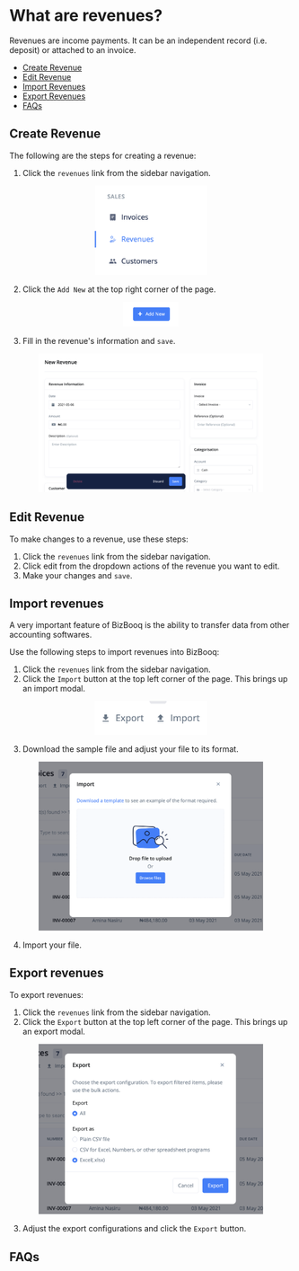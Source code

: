 # What are revenues?

Revenues are income payments. It can be an independent record (i.e. deposit) or attached to an invoice.

- [Create Revenue](#create-revenue)
- [Edit Revenue](#edit-revenue)
- [Import Revenues](#import-revenues)
- [Export Revenues](#export-revenues)
- [FAQs](#faqs)

## Create Revenue <a id="#create-revenue"></a>

The following are the steps for creating a revenue:

1. Click the `revenues` link from the sidebar navigation.

<div align='center'>
<img width='200' src='media/revenue_link.png'>
</div>

2. Click the `Add New` at the top right corner of the page.

<div align='center'>
<img width='100' src='../../../media/add_new.png'>
</div>

3. Fill in the revenue's information and `save`.

<div align='center'>
<img width='400' src='media/revenue_details.png'>
</div>

## Edit Revenue <a id="#edit-revenue"></a>

To make changes to a revenue, use these steps:

1. Click the `revenues` link from the sidebar navigation.
2. Click edit from the dropdown actions of the revenue you want to edit.
3. Make your changes and `save`.

## Import revenues <a id="#import-revenue"></a>

A very important feature of BizBooq is the ability to transfer data from other accounting softwares.

Use the following steps to import revenues into BizBooq:

1. Click the `revenues` link from the sidebar navigation.
2. Click the `Import` button at the top left corner of the page. This brings up an import modal.

<div align='center'>
<img width='200' src='../../../media/import_export.png'>
</div>

3. Download the sample file and adjust your file to its format.

<div align='center'>
<img width='400' src='../../../media/import_modal.png'>
</div>

4. Import your file.

## Export revenues <a id="#export-revenue"></a>

To export revenues:

1. Click the `revenues` link from the sidebar navigation.
2. Click the `Export` button at the top left corner of the page. This brings up an export modal.

<div align='center'>
<img width='400' src='../../../media/export_modal.png'>
</div>

3. Adjust the export configurations and click the `Export` button.

## FAQs <a id="#faqs"></a>

